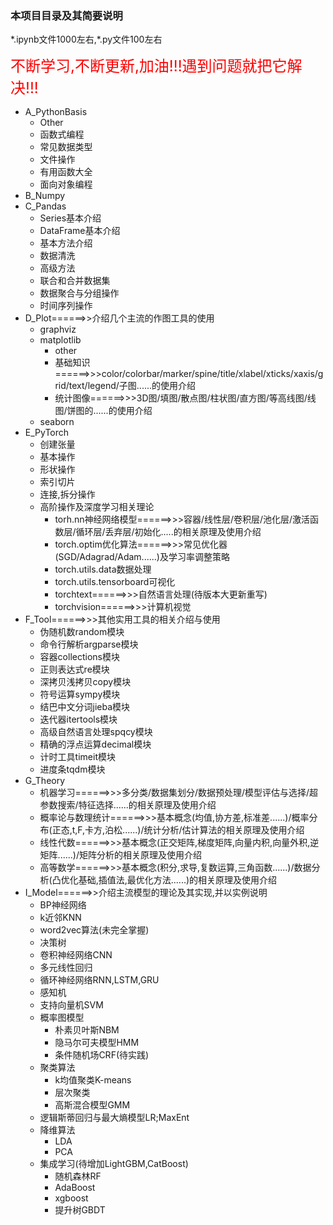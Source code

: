 ### 本项目目录及其简要说明

\*.ipynb文件1000左右,\*.py文件100左右

<font color='red' size=5>不断学习,不断更新,加油!!!遇到问题就把它解决!!!</font>


* A_PythonBasis
  * Other
  * 函数式编程
  * 常见数据类型 
  * 文件操作
  * 有用函数大全
  * 面向对象编程
* B_Numpy
* C_Pandas
  * Series基本介绍
  * DataFrame基本介绍
  * 基本方法介绍
  * 数据清洗
  * 高级方法
  * 联合和合并数据集
  * 数据聚合与分组操作
  * 时间序列操作
* D_Plot======>>介绍几个主流的作图工具的使用
  * graphviz
  * matplotlib
    * other
    * 基础知识======>>>color/colorbar/marker/spine/title/xlabel/xticks/xaxis/grid/text/legend/子图......的使用介绍
    * 统计图像======>>>3D图/填图/散点图/柱状图/直方图/等高线图/线图/饼图的......的使用介绍
  * seaborn 
* E_PyTorch
  * 创建张量
  * 基本操作  
  * 形状操作
  * 索引切片
  * 连接,拆分操作
  * 高阶操作及深度学习相关理论
    * torh.nn神经网络模型======>>>容器/线性层/卷积层/池化层/激活函数层/循环层/丢弃层/初始化.....的相关原理及使用介绍
    * torch.optim优化算法======>>>常见优化器(SGD/Adagrad/Adam......)及学习率调整策略
    * torch.utils.data数据处理
    * torch.utils.tensorboard可视化
    * torchtext======>>>自然语言处理(待版本大更新重写)
    * torchvision======>>>计算机视觉
* F_Tool======>>>其他实用工具的相关介绍与使用 
  * 伪随机数random模块
  * 命令行解析argparse模块
  * 容器collections模块
  * 正则表达式re模块
  * 深拷贝浅拷贝copy模块
  * 符号运算sympy模块
  * 结巴中文分词jieba模块
  * 迭代器itertools模块
  * 高级自然语言处理spqcy模块
  * 精确的浮点运算decimal模块
  * 计时工具timeit模块
  * 进度条tqdm模块
* G_Theory
  * 机器学习======>>>多分类/数据集划分/数据预处理/模型评估与选择/超参数搜索/特征选择......的相关原理及使用介绍
  * 概率论与数理统计======>>>基本概念(均值,协方差,标准差......)/概率分布(正态,t,F,卡方,泊松......)/统计分析/估计算法的相关原理及使用介绍
  * 线性代数======>>>基本概念(正交矩阵,梯度矩阵,向量内积,向量外积,逆矩阵......)/矩阵分析的相关原理及使用介绍
  * 高等数学======>>>基本概念(积分,求导,复数运算,三角函数......)/数据分析(凸优化基础,插值法,最优化方法......)的相关原理及使用介绍
* I_Model======>>介绍主流模型的理论及其实现,并以实例说明
  * BP神经网络
  * k近邻KNN
  * word2vec算法(未完全掌握)
  * 决策树
  * 卷积神经网络CNN
  * 多元线性回归
  * 循环神经网络RNN,LSTM,GRU
  * 感知机
  * 支持向量机SVM
  * 概率图模型
    * 朴素贝叶斯NBM
    * 隐马尔可夫模型HMM
    * 条件随机场CRF(待实践)
  * 聚类算法
    * k均值聚类K-means
    * 层次聚类
    * 高斯混合模型GMM
  * 逻辑斯蒂回归与最大熵模型LR;MaxEnt
  * 降维算法
    * LDA
    * PCA
  * 集成学习(待增加LightGBM,CatBoost)
    * 随机森林RF
    * AdaBoost
    * xgboost
    * 提升树GBDT
